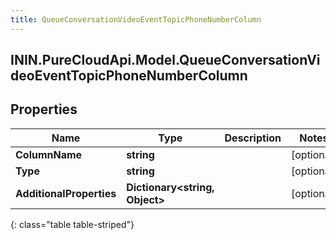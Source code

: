 ```yaml
---
title: QueueConversationVideoEventTopicPhoneNumberColumn
---
```

## ININ.PureCloudApi.Model.QueueConversationVideoEventTopicPhoneNumberColumn

## Properties

|Name | Type | Description | Notes|
|------------ | ------------- | ------------- | -------------|
| **ColumnName** | **string** |  | [optional] |
| **Type** | **string** |  | [optional] |
| **AdditionalProperties** | **Dictionary&lt;string, Object&gt;** |  | [optional] |
{: class="table table-striped"}


